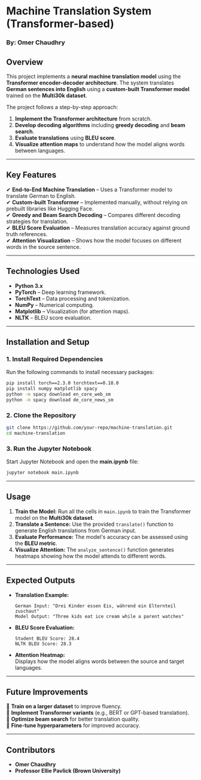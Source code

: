# **Machine Translation System (Transformer-based)**
### **By: Omer Chaudhry**

## **Overview**
This project implements a **neural machine translation model** using the **Transformer encoder-decoder architecture**. The system translates **German sentences into English** using a **custom-built Transformer model** trained on the **Multi30k dataset**.  

The project follows a step-by-step approach:
1. **Implement the Transformer architecture** from scratch.
2. **Develop decoding algorithms** including **greedy decoding** and **beam search**.
3. **Evaluate translations** using **BLEU score**.
4. **Visualize attention maps** to understand how the model aligns words between languages.

---

## **Key Features**
✔ **End-to-End Machine Translation** – Uses a Transformer model to translate German to English.  
✔ **Custom-built Transformer** – Implemented manually, without relying on prebuilt libraries like Hugging Face.  
✔ **Greedy and Beam Search Decoding** – Compares different decoding strategies for translation.  
✔ **BLEU Score Evaluation** – Measures translation accuracy against ground truth references.  
✔ **Attention Visualization** – Shows how the model focuses on different words in the source sentence.

---

## **Technologies Used**
- **Python 3.x**
- **PyTorch** – Deep learning framework.
- **TorchText** – Data processing and tokenization.
- **NumPy** – Numerical computing.
- **Matplotlib** – Visualization (for attention maps).
- **NLTK** – BLEU score evaluation.

---

## **Installation and Setup**
### **1. Install Required Dependencies**
Run the following commands to install necessary packages:
```bash
pip install torch==2.3.0 torchtext==0.18.0
pip install numpy matplotlib spacy
python -m spacy download en_core_web_sm
python -m spacy download de_core_news_sm
```

### **2. Clone the Repository**
```bash
git clone https://github.com/your-repo/machine-translation.git
cd machine-translation
```

### **3. Run the Jupyter Notebook**
Start Jupyter Notebook and open the **main.ipynb** file:
```bash
jupyter notebook main.ipynb
```

---

## **Usage**
1. **Train the Model:** Run all the cells in `main.ipynb` to train the Transformer model on the **Multi30k dataset**.
2. **Translate a Sentence:** Use the provided `translate()` function to generate English translations from German input.
3. **Evaluate Performance:** The model's accuracy can be assessed using the **BLEU metric**.
4. **Visualize Attention:** The `analyze_sentence()` function generates heatmaps showing how the model attends to different words.

---

## **Expected Outputs**
- **Translation Example:**
  ```
  German Input: "Drei Kinder essen Eis, während ein Elternteil zuschaut"
  Model Output: "Three kids eat ice cream while a parent watches"
  ```
- **BLEU Score Evaluation:**
  ```
  Student BLEU Score: 28.4
  NLTK BLEU Score: 28.3
  ```
- **Attention Heatmap:**  
  Displays how the model aligns words between the source and target languages.

---

## **Future Improvements**
🔹 **Train on a larger dataset** to improve fluency.  
🔹 **Implement Transformer variants** (e.g., BERT or GPT-based translation).  
🔹 **Optimize beam search** for better translation quality.  
🔹 **Fine-tune hyperparameters** for improved accuracy.  

---

## **Contributors**
- **Omer Chaudhry**
- **Professor Ellie Pavlick (Brown University)**
